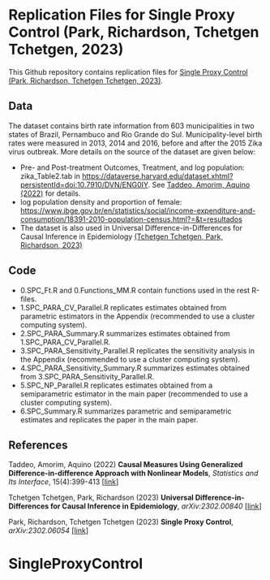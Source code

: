 # Replication Files for Single Proxy Control (Park, Richardson, Tchetgen Tchetgen, 2023) 

This Github repository contains replication files for [Single Proxy Control (Park, Richardson, Tchetgen Tchetgen, 2023)](https://arxiv.org/abs/2302.06054 "SPC").


## Data

The dataset contains birth rate information from 603 municipalities in two states of Brazil, Pernambuco and Rio Grande do Sul. 
Municipality-level birth rates were measured in 2013, 2014 and 2016, before and after the 2015 Zika virus outbreak.
More details on the source of the dataset are given below:
* Pre- and Post-treatment Outcomes, Treatment, and log population: zika_Table2.tab in  https://dataverse.harvard.edu/dataset.xhtml?persistentId=doi:10.7910/DVN/ENG0IY. 
See [Taddeo, Amorim, Aquino (2022)](https://www.intlpress.com/site/pub/pages/journals/items/sii/content/vols/0015/0004/a001/index.php?mode=ns "ZB") for details.
* log population density and proportion of female: https://www.ibge.gov.br/en/statistics/social/income-expenditure-and-consumption/18391-2010-population-census.html?=&t=resultados
* The dataset is also used in Universal Difference-in-Differences for Causal Inference in Epidemiology [(Tchetgen Tchetgen, Park, Richardson, 2023)](https://arxiv.org/abs/2302.00840 "ORECEPI")



## Code

* 0.SPC_Ft.R and 0.Functions_MM.R contain functions used in the rest R-files.
* 1.SPC_PARA_CV_Parallel.R replicates estimates obtained from parametric estimators in the Appendix (recommended to use a cluster computing system). 
* 2.SPC_PARA_Summary.R summarizes estimates obtained from 1.SPC_PARA_CV_Parallel.R.
* 3.SPC_PARA_Sensitivity_Parallel.R replicates the sensitivity analysis in the Appendix (recommended to use a cluster computing system). 
* 4.SPC_PARA_Sensitivity_Summary.R summarizes estimates obtained from 3.SPC_PARA_Sensitivity_Parallel.R.
* 5.SPC_NP_Parallel.R replicates estimates obtained from a semiparametric estimator in the main paper (recommended to use a cluster computing system). 
* 6.SPC_Summary.R summarizes parametric and semiparametric estimates and replicates the paper in the main paper.

## References

Taddeo, Amorim, Aquino (2022) **Causal Measures Using Generalized Difference-in-difference Approach with Nonlinear Models**, _Statistics and Its Interface_, 15(4):399-413 [[link](https://www.intlpress.com/site/pub/pages/journals/items/sii/content/vols/0015/0004/a001/index.php?mode=ns "ZB")]

Tchetgen Tchetgen, Park, Richardson (2023) **Universal Difference-in-Differences for Causal Inference in Epidemiology**, _arXiv:2302.00840_ [[link](https://arxiv.org/abs/2302.00840 "ORECEPI")]

Park, Richardson, Tchetgen Tchetgen (2023) **Single Proxy Control**, _arXiv:2302.06054_ [[link](https://arxiv.org/abs/2302.06054 "SPC")]

# SingleProxyControl
